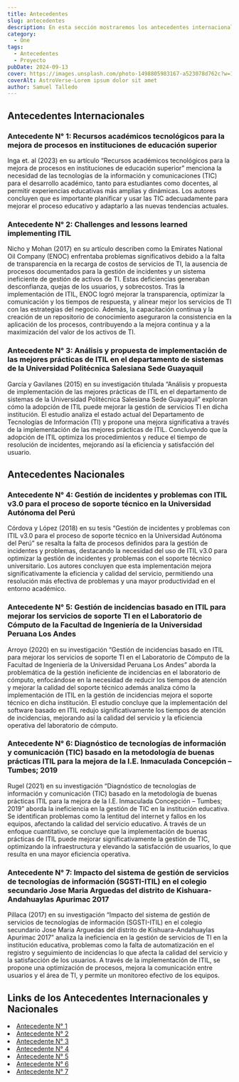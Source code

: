 ```yaml
---
title: Antecedentes
slug: antecedentes
description: En esta sección mostraremos los antecedentes internacionales y nacionales investigados
category:
  - One
tags:
  - Antecedentes
  - Proyecto
pubDate: 2024-09-13
cover: https://images.unsplash.com/photo-1498805983167-a523078d762c?w=1960&h=1102&auto=format&fit=crop&q=60&ixlib=rb-4.0.3&ixid=M3wxMjA3fDB8MHxzZWFyY2h8NDh8fGJsYWNrfGVufDB8MHwwfHx8Mg%3D%3D
coverAlt: AstroVerse-Lorem ipsum dolor sit amet
author: Samuel Talledo
---
```


## Antecedentes Internacionales

### Antecedente N° 1: Recursos académicos tecnológicos para la mejora de procesos en instituciones de educación superior

Inga et. al (2023) en su artículo “Recursos académicos tecnológicos para la mejora de procesos en instituciones de educación superior” menciona la necesidad de las tecnologías de la información y comunicaciones (TIC) para el desarrollo académico, tanto para estudiantes como docentes, al permitir experiencias educativas más amplias y dinámicas. Los autores concluyen que es importante planificar y usar las TIC adecuadamente para mejorar el proceso educativo y adaptarlo a las nuevas tendencias actuales.

### Antecedente N° 2: Challenges and lessons learned implementing ITIL

Nicho y Mohan (2017) en su artículo describen como la Emirates National Oil Company (ENOC) enfrentaba problemas significativos debido a la falta de transparencia en la recarga de costos de servicios de TI, la ausencia de procesos documentados para la gestión de incidentes y un sistema ineficiente de gestión de activos de TI. Estas deficiencias generaban desconfianza, quejas de los usuarios, y sobrecostos. Tras la implementación de ITIL, ENOC logró mejorar la transparencia, optimizar la comunicación y los tiempos de respuesta, y alinear mejor los servicios de TI con las estrategias del negocio. Además, la capacitación continua y la creación de un repositorio de conocimiento aseguraron la consistencia en la aplicación de los procesos, contribuyendo a la mejora continua y a la maximización del valor de los activos de TI​.

### Antecedente N° 3: Análisis y propuesta de implementación de las mejores prácticas de ITIL en el departamento de sistemas de la Universidad Politécnica Salesiana Sede Guayaquil

García y Gavilanes (2015) en su investigación titulada “Análisis y propuesta de implementación de las mejores prácticas de ITIL en el departamento de sistemas de la Universidad Politécnica Salesiana Sede Guayaquil” exploran cómo la adopción de ITIL puede mejorar la gestión de servicios TI en dicha institución. El estudio analiza el estado actual del Departamento de Tecnologías de Información (TI) y propone una mejora significativa a través de la implementación de las mejores prácticas de ITIL. Concluyendo que la adopción de ITIL optimiza los procedimientos y reduce el tiempo de resolución de incidentes, mejorando así la eficiencia y satisfacción del usuario.​

## Antecedentes Nacionales

### Antecedente N° 4: Gestión de incidentes y problemas con ITIL v3.0 para el proceso de soporte técnico en la Universidad Autónoma del Perú

Córdova y López (2018) en su tesis “Gestión de incidentes y problemas con ITIL v3.0 para el proceso de soporte técnico en la Universidad Autónoma del Perú” se resalta la falta de procesos definidos para la gestión de incidentes y problemas, destacando la necesidad del uso de ITIL v3.0 para optimizar la gestión de incidentes y problemas con el soporte técnico universitario. Los autores concluyen que esta implementación mejora significativamente la eficiencia y calidad del servicio, permitiendo una resolución más efectiva de problemas y una mayor productividad en el entorno académico.

### Antecedente N° 5: Gestión de incidencias basado en ITIL para mejorar los servicios de soporte TI en el Laboratorio de Cómputo de la Facultad de Ingeniería de la Universidad Peruana Los Andes

Arroyo (2020) en su investigación “Gestión de incidencias basado en ITIL para mejorar los servicios de soporte TI en el Laboratorio de Cómputo de la Facultad de Ingeniería de la Universidad Peruana Los Andes” aborda la problemática de la gestión ineficiente de incidencias en el laboratorio de cómputo, enfocándose en la necesidad de reducir los tiempos de atención y mejorar la calidad del soporte técnico además analiza cómo la implementación de ITIL en la gestión de incidencias mejora el soporte técnico en dicha institución. El estudio concluye que la implementación del software basado en ITIL redujo significativamente los tiempos de atención de incidencias, mejorando así la calidad del servicio y la eficiencia operativa del laboratorio de cómputo.

### Antecedente N° 6: Diagnóstico de tecnologías de información y comunicación (TIC) basado en la metodología de buenas prácticas ITIL para la mejora de la I.E. Inmaculada Concepción – Tumbes; 2019

Rugel (2021) en su investigación “Diagnóstico de tecnologías de información y comunicación (TIC) basado en la metodología de buenas prácticas ITIL para la mejora de la I.E. Inmaculada Concepción – Tumbes; 2019” aborda la ineficiencia en la gestión de TIC en la institución educativa. Se identifican problemas como la lentitud del internet y fallos en los equipos, afectando la calidad del servicio educativo. A través de un enfoque cuantitativo, se concluye que la implementación de buenas prácticas de ITIL puede mejorar significativamente la gestión de TIC, optimizando la infraestructura y elevando la satisfacción de usuarios, lo que resulta en una mayor eficiencia operativa.

### Antecedente N° 7: Impacto del sistema de gestión de servicios de tecnologías de información (SGSTI-ITIL) en el colegio secundario Jose Maria Arguedas del distrito de Kishuara-Andahuaylas Apurimac 2017

Pillaca (2017) en su investigación “Impacto del sistema de gestión de servicios de tecnologías de información (SGSTI-ITIL) en el colegio secundario Jose Maria Arguedas del distrito de Kishuara-Andahuaylas Apurimac 2017” analiza la ineficiencia en la gestión de servicios de TI en la institución educativa, problemas como la falta de automatización en el registro y seguimiento de incidencias lo que afecta la calidad del servicio y la satisfacción de los usuarios. A través de la implementación de ITIL, se propone una optimización de procesos, mejora la comunicación entre usuarios y el área de TI, y permite un monitoreo efectivo de los equipos.

## Links de los Antecedentes Internacionales y Nacionales

<li><a href="https://drive.google.com/file/d/1sKA8_Ox4aEZrS_ImOev2bsPZ3NjwpQAn/view?usp=sharing" target="_blank">Antecedente N° 1</a></li>

<li><a href="https://drive.google.com/file/d/1RoWC6G8vuUVnHrevmkqRNgFhr3Tyu5MR/view?usp=sharing" target="_blank">Antecedente N° 2</a></li>

<li><a href="https://drive.google.com/file/d/1eLfH3o6NuAGAwiag9BkuXHQHYXTzHuc6/view?usp=sharing" target="_blank">Antecedente N° 3</a></li>

<li><a href="https://drive.google.com/file/d/1FuVG3yoqCbWD0GiDmJbWuOVH8HW7pWl_/view?usp=sharing" target="_blank">Antecedente N° 4</a></li>

<li><a href="https://drive.google.com/file/d/1WVJp3y6IP6HDElF4LkijN10uKujzPb2Y/view?usp=sharing" target="_blank">Antecedente N° 5</a></li>

<li><a href="https://drive.google.com/file/d/1ZDMy5v8-Yhxl3eX9YD5R5WT-zXz-BGlC/view?usp=sharing" target="_blank">Antecedente N° 6</a></li>

<li><a href="https://drive.google.com/file/d/1h-7dh6Z20S6pjtgAzzlSCAw5q8lYKaOY/view?usp=sharing" target="_blank">Antecedente N° 7</a></li>